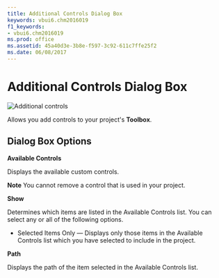 ```yaml
---
title: Additional Controls Dialog Box
keywords: vbui6.chm2016019
f1_keywords:
- vbui6.chm2016019
ms.prod: office
ms.assetid: 45a40d3e-3b8e-f597-3c92-611c7ffe25f2
ms.date: 06/08/2017
---
```



# Additional Controls Dialog Box


![Additional controls](images/addctrid_ZA01201564.gif)



Allows you add controls to your project's  **Toolbox**.

## Dialog Box Options

 **Available Controls**

Displays the available custom controls.


 **Note**  You cannot remove a control that is used in your project.

 **Show**

Determines which items are listed in the Available Controls list. You can select any or all of the following options.




- Selected Items Only — Displays only those items in the Available Controls list which you have selected to include in the project.
    


 **Path**

Displays the path of the item selected in the Available Controls list.


